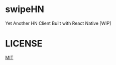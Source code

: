 swipeHN
==============

Yet Another HN Client Built with React Native [WIP]


# LICENSE

[MIT](https://koustuvs.mit-license.org)
